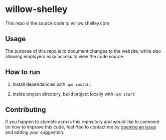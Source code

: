 # willow-shelley

This repo is the source code to willow.shelley.com

## Usage

The purpose of this repo is to document changes to the website, while also allowing employers easy access to view the code source.

## How to run

1. Install dependancies with `npm install`

2. Inside project directory, build project locally with `npm start`

## Contributing

If you happen to stumble across this repository and would like to comment on how to improve this code, feel free to contact me by [opening an issue](https://github.com/iamwillow/willow-shelley/issues/new) and adding your suggestion. 